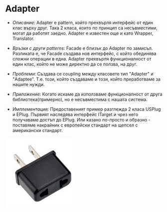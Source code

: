# Adapter

* _Описание:_
      Adapter е pattern, който прехвърля интерфейс от един клас върху друг. Така 2 класа, които по принцип са
      несъвместими, могат да работят заедно.
      Adapter е известен още и като Wrapper, Translator.
      

* _Връзки с други patterns:_
      Facade е близък до Adapter по замисъл. Разликата е, че Facade създава нов интерфейс, с който
      обединява сложни операции в една. Adapter прехвърля функционалност от един клас,
      който не може директно да се ползва, на друг. 

* _Проблеми:_
      Създава се coupling между класовете тип "Adapter" и "Adaptee". Т.е. този, който създаваме и този, който преработваме
      за нашите нужди.
      
* _Приложение:_
      Когато искаме да използваме функционалност от друга библиотека(примерно), но е несъвместима с нашата система.
      
* _Имплементация:_
      Предоставеният пример разглежда 2 класа USPlug и EPlug. Първият наследява интерфейс ITarget и чрез него
      получаваме достъп до EPlug. Или казано по-просто и образно - поставяме накрайник с европейски стандарт
      на щепсел с американски стандарт.

![adapter](../images/adapter.jpg)
